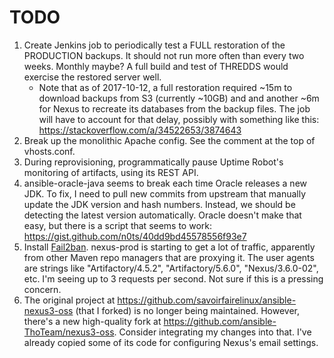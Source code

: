 # TODO

1. Create Jenkins job to periodically test a FULL restoration of the PRODUCTION backups. It should not run more often
than every two weeks. Monthly maybe? A full build and test of THREDDS would exercise the restored server well.
   - Note that as of 2017-10-12, a full restoration required ~15m to download backups from S3 (currently ~10GB) and
     and another ~6m for Nexus to recreate its databases from the backup files.
     The job will have to account for that delay, possibly with something like this:
     https://stackoverflow.com/a/34522653/3874643
1. Break up the monolithic Apache config. See the comment at the top of vhosts.conf.
1. During reprovisioning, programmatically pause Uptime Robot's monitoring of artifacts, using its REST API.
1. ansible-oracle-java seems to break each time Oracle releases a new JDK. To fix, I need to pull new commits from
upstream that manually update the JDK version and hash numbers. Instead, we should be detecting the latest version
automatically. Oracle doesn't make that easy, but there is a script that seems to work:
https://gist.github.com/n0ts/40dd9bd45578556f93e7
1. Install [Fail2ban](https://www.fail2ban.org/wiki/index.php/Main_Page). nexus-prod is starting to get a lot of
traffic, apparently from other Maven repo managers that are proxying it. The user agents are strings like
"Artifactory/4.5.2", "Artifactory/5.6.0", "Nexus/3.6.0-02", etc. I'm seeing up to 3 requests per second. Not sure
if this is a pressing concern.
1. The original project at https://github.com/savoirfairelinux/ansible-nexus3-oss (that I forked) is no longer being
maintained. However, there's a new high-quality fork at https://github.com/ansible-ThoTeam/nexus3-oss. Consider
integrating my changes into that. I've already copied some of its code for configuring Nexus's email settings.
